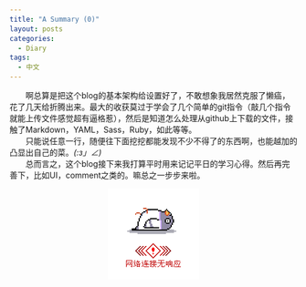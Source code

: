```yaml
---
title: "A Summary (0)"
layout: posts
categories:
  - Diary
tags: 
  - 中文
---
```


&emsp;&emsp;啊总算是把这个blog的基本架构给设置好了，不敢想象我居然克服了懒癌，花了几天给折腾出来。最大的收获莫过于学会了几个简单的git指令（敲几个指令就能上传文件感觉超有逼格惹），然后是知道怎么处理从github上下载的文件，接触了Markdown，YAML，Sass，Ruby，如此等等。  
&emsp;&emsp;只能说任意一行，随便往下面挖挖都能发现不少不得了的东西啊，也能越加的凸显出自己的菜。_(:з」∠)_  
&emsp;&emsp;总而言之，这个blog接下来我打算平时用来记记平日的学习心得。然后再完善下，比如UI，comment之类的。嘛总之一步步来啦。    
<center><img src = "../assets/images/emoji/loading.gif" alt = "A meanless gif"></center>
